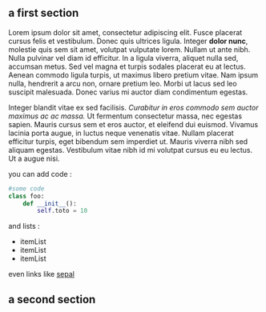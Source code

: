 ## a first section 

Lorem ipsum dolor sit amet, consectetur adipiscing elit. Fusce placerat cursus felis et vestibulum. Donec quis ultrices ligula. Integer **dolor nunc**, molestie quis sem sit amet, volutpat vulputate lorem. Nullam ut ante nibh. Nulla pulvinar vel diam id efficitur. In a ligula viverra, aliquet nulla sed, accumsan metus. Sed vel magna et turpis sodales placerat eu at lectus. Aenean commodo ligula turpis, ut maximus libero pretium vitae. Nam ipsum nulla, hendrerit a arcu non, ornare pretium leo. Morbi ut lacus sed leo suscipit malesuada. Donec varius mi auctor diam condimentum egestas.  

Integer blandit vitae ex sed facilisis. *Curabitur in eros commodo sem auctor maximus ac ac massa.* Ut fermentum consectetur massa, nec egestas sapien. Mauris cursus sem et eros auctor, et eleifend dui euismod. Vivamus lacinia porta augue, in luctus neque venenatis vitae. Nullam placerat efficitur turpis, eget bibendum sem imperdiet ut. Mauris viverra nibh sed aliquam egestas. Vestibulum vitae nibh id mi volutpat cursus eu eu lectus. Ut a augue nisi.  

you can add code : 
```py
#some code 
class foo:
    def __init__():
        self.toto = 10
```

and lists :  
  
- itemList     
- itemList      
- itemList       

even links like [sepal](https://github.com/openforis/)

## a second section 

